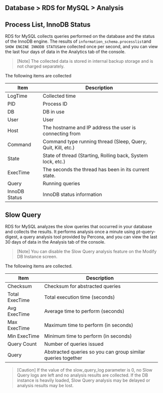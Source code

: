 ## Database > RDS for MySQL > Analysis

## Process List, InnoDB Status

RDS for MySQL collects queries performed on the database and the status of the InnoDB engine. The results of `information_schema.processlist`and `SHOW ENGINE INNODB STATUS`are collected once per second, and you can view the last four days of data in the Analytics tab of the console.

> [Note] The collected data is stored in internal backup storage and is not charged separately.

The following items are collected

| Item            | Description                                                |
|---------------|---------------------------------------------------|
| LogTime       | Collected time                                             |
| PID           | Process ID                                           |
| DB            | DB in use                                          |
| User          | User                                               |
| Host          | The hostname and IP address the user is connecting from                          |
| Command       | Command type running thread (Sleep, Query, Quit, Kill, etc.)    |
| State         | State of thread (Starting, Rolling back, System lock, etc.) |
| ExecTime      | The seconds the thread has been in its current state.                          |
| Query         | Running queries                                          |
| InnoDB Status | InnoDB status information                                      |

## Slow Query

RDS for MySQL analyzes the slow queries that occurred in your database and collects the results. It performs analysis once a minute using pt-query-digest, a query analysis tool provided by Percona, and you can view the last 30 days of data in the Analysis tab of the console.

> [Note] You can disable the Slow Query analysis feature on the Modify DB Instance screen.

The following items are collected.

| Item             | Description                        |
|----------------|---------------------------|
| Checksum       | Checksum for abstracted queries      |
| Total ExecTime | Total execution time (seconds)               |
| Avg ExecTime   | Average time to perform (seconds)               |
| Max ExecTime   | Maximum time to perform (in seconds)               |
| Min ExecTime   | Minimum time to perform (in seconds)               |
| Query Count    | Number of queries issued                  |
| Query          | Abstracted queries so you can group similar queries together |

> [Caution]
> If the value of the slow_query_log parameter is 0, no Slow Query logs are left and no analysis results are collected.
> If the DB instance is heavily loaded, Slow Query analysis may be delayed or analysis results may be lost.
